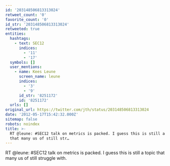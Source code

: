 ```yaml
---
id: '203148506813313024'
retweet_count: '0'
favorite_count: '0'
id_str: '203148506813313024'
retweeted: true
entities:
  hashtags:
    - text: SEC12
      indices:
        - '11'
        - '17'
  symbols: []
  user_mentions:
    - name: Kees Leune
      screen_name: leune
      indices:
        - '3'
        - '9'
      id_str: '8251172'
      id: '8251172'
  urls: []
original_url: https://twitter.com/jth/status/203148506813313024
date: '2012-05-17T15:42:32.000Z'
sitemap: false
robots: noindex
title: >-
  RT @leune: #SEC12 talk on metrics is packed. I guess this is still a topic
  that many us of still str…
---
```


RT @leune: #SEC12 talk on metrics is packed. I guess this is still a topic that many us of still struggle with.